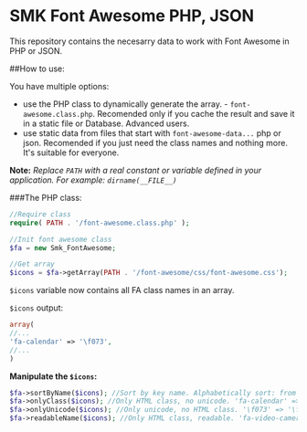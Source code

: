 SMK Font Awesome PHP, JSON
==========================

This repository contains the necesarry data to work with Font Awesome in PHP or JSON.

##How to use:

You have multiple options:
* use the PHP class to dynamically generate the array. - `font-awesome.class.php`. Recomended only if you cache the result and save it in a static file or Database. Advanced users.
* use static data from files that start with `font-awesome-data...` php or json. Recomended if you just need the class names and nothing more. It's suitable for everyone.

**Note:** *Replace `PATH` with a real constant or variable defined in your application. For example: `dirname(__FILE__)`*

###The PHP class:
```php
//Require class
require( PATH . '/font-awesome.class.php' );

//Init font awesome class
$fa = new Smk_FontAwesome;

//Get array
$icons = $fa->getArray(PATH . '/font-awesome/css/font-awesome.css');
```

`$icons` variable now contains all FA class names in an array.

`$icons` output:
```php
array(
//...
'fa-calendar' => '\f073',
//...
)
```

**Manipulate the `$icons`:**

```php
$fa->sortByName($icons); //Sort by key name. Alphabetically sort: from a to z
$fa->onlyClass($icons); //Only HTML class, no unicode. 'fa-calendar' => 'fa-calendar',
$fa->onlyUnicode($icons); //Only unicode, no HTML class. '\f073' => '\f073',
$fa->readableName($icons); //Only HTML class, readable. 'fa-video-camera' => 'Video Camera',
```


